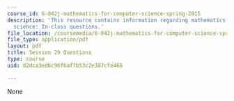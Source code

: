 ```yaml
---
course_id: 6-042j-mathematics-for-computer-science-spring-2015
description: 'This resource contains information regarding mathematics for computer
  science: In-class questions.'
file_location: /coursemedia/6-042j-mathematics-for-computer-science-spring-2015/d2dca3ed6c96f6af7b53c2e387cfe466_MIT6_042JS15_cp29.pdf
file_type: application/pdf
layout: pdf
title: Session 29 Questions
type: course
uid: d2dca3ed6c96f6af7b53c2e387cfe466

---
```

None